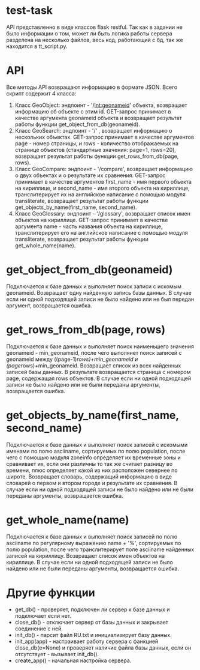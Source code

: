 # test-task

API представленно в виде классов flask restful.
Так как в задании не было информации о том, может ли быть логика работы сервера разделена на несколько файлов, весь код, работающий с бд, так же находится в tt_script.py.

# API

Все методы API возвращают информацию в формате JSON.
Всего скрипт содержит 4 класса:
1. Класс GeoObject: эндпоинт - '/<int:geonameid>' объекта, возвращает информацию об объекте с этим id. GET-запрос принимает в качестве аргумента geonameid объекта и возвращает результат работы функции get_object_from_db(geonameid).
2. Класс GeoSearch: эндпоинт - '/' , возвращает информацию о нескольких объектах. GET-запрос принимает в качестве аргументов page - номер страницы, и rows - количество отображаемых на странице объектов (стандартные значения: page=1, rows=20), возвращает результат работы функции get_rows_from_db(page, rows).
3. Класс GeoCompare: эндпоинт - '/compare', возвращает информацию о двух объектах и о результате их сравнения. GET-запрос принимает в качестве аргументов first_name - имя первого объекта на кириллице, и second_name - имя второго объекта на кириллице, транслитерирует их на английское написание с помощью модуля transliterate, возвращает результат работы функции get_objects_by_name(first_name, second_name).
4. Класс GeoGlossary: эндпоинт - '/glossary', возвращает список имен объектов на кириллице. GET-запрос принимает в качестве аргумента name - часть названия объекта на кириллице, транслитерирует его на английское написание с помощью модуля transliterate, возвращает результат работы функции get_whole_name(name).

# get_object_from_db(geonameid)

Подключается к базе данных и выполняет поиск записи с искомым geonameid. Возвращает одну найденную запись базы данных. В случае если ни одной подходящей записи не было найдено или не был передан аргумент, возвращается ошибка.

# get_rows_from_db(page, rows)

Подключается к базе данных и выполняет поиск наименьшего значения geonameid - min_geonameid, после чего выполянет поиск записей с geonameid между ((page-1)*rows)+min_geonameid и (page*rows)+min_geonameid. Возвращает список из всех найденных записей базы данных. В результате возвращается страница с номером page, содержащая rows объектов. В случае если ни одной подходящей записи не было найдено или не были переданы аргументы, возвращается ошибка.

# get_objects_by_name(first_name, second_name)

Подключается к базе данных и выполняет поиск записей с искомыми именами по полю asciiname, сортируемых по полю population, после чего с помощью модуля zoneinfo определяет их временные зоны и сравнивает их, если они различны то так же считает разницу во времени, плюс определяет какой из них расположен севернее по широте. Возвращает словарь, содержащий информацию в виде словарей о первом и втором городе и результате их сравнения. В случае если ни одной подходящей записи не было найдено или не были переданы аргументы, возвращается ошибка.

# get_whole_name(name)

Подключается к базе данных и выполняет поиск записей по полю asciiname по регулярному выражению name + '%', сортируемых по полю population, после чего транслитерирует поле asciiname найденных записей на кириллицу. Возвращает список имен объектов на кириллице. В случае если ни одной подходящей записи не было найдено или не были переданы аргументы, возвращается ошибка.

# Другие функции

* get_db() - проверяет, подключен ли сервер к базе данных и подключает если нет.
* close_db() - отключает сервер от базы данных и закрывает соединение с ней.
* init_db() - парсит файл RU.txt и инициализирует базу данных.
* init_app(app) - настраивает работу сервера с фанкцией close_db(e=None) и проверяет наличие файла базы данных, если он отсутствует - вызывает init_db().
* create_app() - начальная настройка сервера.
